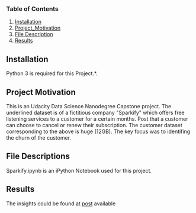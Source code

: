 ### Table of Contents

1. [Installation](#installation)
2. [Project_Motivation](#motivation)
3. [File Description](#files)
4. [Results](#results)


## Installation <a name="installation"></a>

Python 3 is required for this Project.*.

## Project Motivation<a name="motivation"></a>

This is an Udacity Data Science Nanodegree Capstone project. The underlined dataset is of a fictitious company "Sparkify" which offers free listening services to a customer for a certain months. Post that a customer can choose to cancel or renew their subscription. The customer dataset corresponding to the above is huge (12GB). The key focus was to identifing the churn of the customer.

## File Descriptions <a name="files"></a>

Sparkify.ipynb is an iPython Notebook used for this project. 


## Results<a name="results"></a>

The insights could be found at [post](https://medium.com/@soutirchakraborty/identifying-the-churn-of-customers-for-sparkify-6c1094c399d9) available
